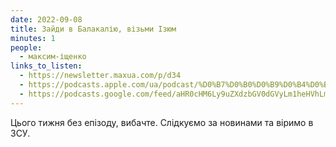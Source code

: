 ```yaml
---
date: 2022-09-08
title: Зайди в Балакалію, візьми Ізюм
minutes: 1
people:
  - максим-іщенко
links_to_listen:
  - https://newsletter.maxua.com/p/d34
  - https://podcasts.apple.com/ua/podcast/%D0%B7%D0%B0%D0%B9%D0%B4%D0%B8-%D0%B2-%D0%B1%D0%B0%D0%BB%D0%B0%D0%BA%D0%B0%D0%BB%D1%96%D1%8E-%D0%B2%D1%96%D0%B7%D1%8C%D0%BC%D0%B8-%D1%96%D0%B7%D1%8E%D0%BC/id1616301447?i=1000578853723
  - https://podcasts.google.com/feed/aHR0cHM6Ly9uZXdzbGV0dGVyLm1heHVhLmNvbS9mZWVk/episode/aHR0cHM6Ly9uZXdzbGV0dGVyLm1heHVhLmNvbS9wL2QzNA?sa=X&ved=0CAUQkfYCahcKEwig5Lvv0pv6AhUAAAAAHQAAAAAQAw
---
```


Цього тижня без епізоду, вибачте. Слідкуємо за новинами та віримо в ЗСУ.

